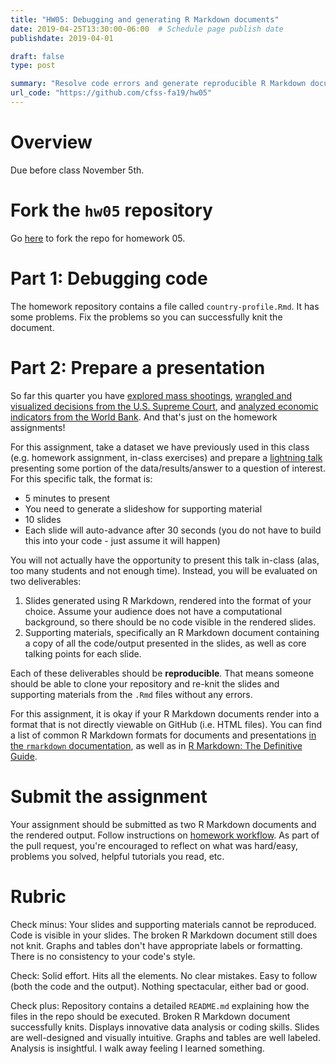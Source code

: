 ```yaml
---
title: "HW05: Debugging and generating R Markdown documents"
date: 2019-04-25T13:30:00-06:00  # Schedule page publish date
publishdate: 2019-04-01

draft: false
type: post

summary: "Resolve code errors and generate reproducible R Markdown documents."
url_code: "https://github.com/cfss-fa19/hw05"
---
```




# Overview

Due before class November 5th.

# Fork the `hw05` repository

Go [here](https://github.com/cfss-fa19/hw05) to fork the repo for homework 05.

# Part 1: Debugging code

The homework repository contains a file called `country-profile.Rmd`. It has some problems. Fix the problems so you can successfully knit the document.

# Part 2: Prepare a presentation

So far this quarter you have [explored mass shootings](/homework/explore-data/), [wrangled and visualized decisions from the U.S. Supreme Court](/homework/wrangle-data/), and [analyzed economic indicators from the World Bank](/homework/programming/). And that's just on the homework assignments!

For this assignment, take a dataset we have previously used in this class (e.g. homework assignment, in-class exercises) and prepare a [lightning talk](https://en.wikipedia.org/wiki/Lightning_talk) presenting some portion of the data/results/answer to a question of interest. For this specific talk, the format is:

* 5 minutes to present
* You need to generate a slideshow for supporting material
* 10 slides
* Each slide will auto-advance after 30 seconds (you do not have to build this into your code - just assume it will happen)

You will not actually have the opportunity to present this talk in-class (alas, too many students and not enough time). Instead, you will be evaluated on two deliverables:

1. Slides generated using R Markdown, rendered into the format of your choice. Assume your audience does not have a computational background, so there should be no code visible in the rendered slides.
1. Supporting materials, specifically an R Markdown document containing a copy of all the code/output presented in the slides, as well as core talking points for each slide.

Each of these deliverables should be **reproducible**. That means someone should be able to clone your repository and re-knit the slides and supporting materials from the `.Rmd` files without any errors.

For this assignment, it is okay if your R Markdown documents render into a format that is not directly viewable on GitHub (i.e. HTML files). You can find a list of common R Markdown formats for documents and presentations [in the `rmarkdown` documentation](https://rmarkdown.rstudio.com/formats.html), as well as in [R Markdown: The Definitive Guide](https://bookdown.org/yihui/rmarkdown/).

# Submit the assignment

Your assignment should be submitted as two R Markdown documents and the rendered output. Follow instructions on [homework workflow](/faq/homework-guidelines/#homework-workflow). As part of the pull request, you're encouraged to reflect on what was hard/easy, problems you solved, helpful tutorials you read, etc.

# Rubric

Check minus: Your slides and supporting materials cannot be reproduced. Code is visible in your slides. The broken R Markdown document still does not knit. Graphs and tables don't have appropriate labels or formatting. There is no consistency to your code's style.

Check: Solid effort. Hits all the elements. No clear mistakes. Easy to follow (both the code and the output). Nothing spectacular, either bad or good.

Check plus: Repository contains a detailed `README.md` explaining how the files in the repo should be executed. Broken R Markdown document successfully knits. Displays innovative data analysis or coding skills. Slides are well-designed and visually intuitive. Graphs and tables are well labeled. Analysis is insightful. I walk away feeling I learned something.
